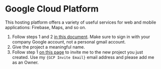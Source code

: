 # Google Cloud Platform

This hosting platform offers a variety of useful services for web and mobile applications: Firebase, Maps, and so on.

1. Follow steps 1 and 2 [in this document](https://developers.google.com/maps/gmp-get-started#create-billing-account). Make sure to sign in with your company Google account, not a personal gmail account.
2. Give the project a meaningful name.
3. Follow step 1 [on this page](https://www.onepagezen.com/add-users-google-cloud/) to invite me to the new project you just created. Use my `{GCP Invite Email}` email address and please add me as an Owner.
